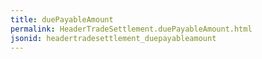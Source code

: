 ```yaml
---
title: duePayableAmount
permalink: HeaderTradeSettlement.duePayableAmount.html
jsonid: headertradesettlement_duepayableamount
---
```

